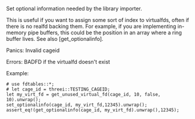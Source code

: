 Set optional information needed by the library importer.  

This is useful if you want to assign some sort of index to virtualfds,
often if there is no realfd backing them.  For example, if you are 
implementing in-memory pipe buffers, this could be the position in an 
array where a ring buffer lives.   See also [get_optionalinfo].

Panics:
    Invalid cageid

Errors:
    BADFD if the virtualfd doesn't exist

Example:
```
# use fdtables::*;
# let cage_id = threei::TESTING_CAGEID;
let my_virt_fd = get_unused_virtual_fd(cage_id, 10, false, 10).unwrap();
set_optionalinfo(cage_id, my_virt_fd,12345).unwrap();
assert_eq!(get_optionalinfo(cage_id, my_virt_fd).unwrap(),12345);
```
